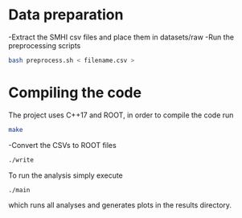 # Data preparation

-Extract the SMHI csv files and place them in datasets/raw
-Run the preprocessing scripts 
``` sh
bash preprocess.sh < filename.csv >
```
# Compiling the code
The project uses C++17 and ROOT, in order to compile the code run
``` sh
make
```

-Convert the CSVs to ROOT files
``` sh
./write
```

To run the analysis simply execute
``` sh
./main
```
which runs all analyses and generates plots in the results directory.


